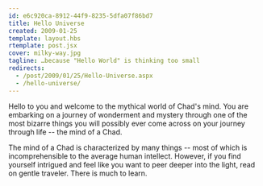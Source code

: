 ```yaml
---
id: e6c920ca-8912-44f9-8235-5dfa07f86bd7
title: Hello Universe
created: 2009-01-25
template: layout.hbs
rtemplate: post.jsx
cover: milky-way.jpg
tagline: …because "Hello World" is thinking too small
redirects:
  - /post/2009/01/25/Hello-Universe.aspx
  - /hello-universe/
---
```


Hello to you and welcome to the mythical world of Chad's mind. You are embarking on a journey of wonderment and mystery through one of the most bizarre things you will possibly ever come across on your journey through life -- the mind of a Chad.

The mind of a Chad is characterized by many things -- most of which is incomprehensible to the average human intellect. However, if you find yourself intrigued and feel like you want to peer deeper into the light, read on gentle traveler. There is much to learn.
